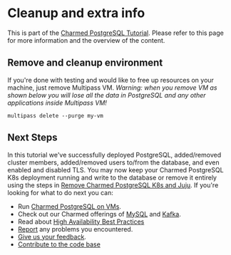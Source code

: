 # Cleanup and extra info

This is part of the [Charmed PostgreSQL Tutorial](/t/charmed-postgresql-k8s-tutorial-overview/9296?channel=14/stable). Please refer to this page for more information and the overview of the content.

## Remove and cleanup environment
If you're done with testing and would like to free up resources on your machine, just remove Multipass VM.
*Warning: when you remove VM as shown below you will lose all the data in PostgreSQL and any other applications inside Multipass VM!*
```shell
multipass delete --purge my-vm
```

## Next Steps

In this tutorial we've successfully deployed PostgreSQL, added/removed cluster members, added/removed users to/from the database, and even enabled and disabled TLS. You may now keep your Charmed PostgreSQL K8s deployment running and write to the database or remove it entirely using the steps in [Remove Charmed PostgreSQL K8s and Juju](#remove-charmed-postgresql-k8s-and-juju). If you're looking for what to do next you can:
- Run [Charmed PostgreSQL on VMs](https://github.com/canonical/postgresql-operator).
- Check out our Charmed offerings of [MySQL](https://charmhub.io/mysql-k8s) and [Kafka](https://charmhub.io/kafka-k8s?channel=edge).
- Read about [High Availability Best Practices](https://canonical.com/blog/database-high-availability)
- [Report](https://github.com/canonical/postgresql-k8s-operator/issues) any problems you encountered.
- [Give us your feedback](https://chat.charmhub.io/charmhub/channels/data-platform).
- [Contribute to the code base](https://github.com/canonical/postgresql-k8s-operator)